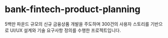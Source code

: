 # bank-fintech-product-planning
5백만 파운드 규모의 신규 금융상품 개발을 주도하며 300건의 사용자 스토리를 기반으로 UI/UX 설계와 기술 요구사항 정의를 수행한 프로젝트입니다.
